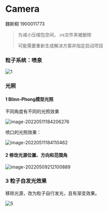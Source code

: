 # Camera

魏斯桐 1900011773

> 为减小压缩包空间，.vs文件夹被删除
>
> 可能需要重新生成解决方案并指定启动项目

### 粒子系统：喷泉

![1](D:\OpenGL\hand-graphics-homework-main\Pictures\1.gif)

### 光照

#### 1 Blinn-Phong模型光照

不同角度有不同的光照效果

![image-20220511184206276](D:\OpenGL\hand-graphics-homework-main\Pictures\2.png)

喷口的光照效果：

![image-20220511184110462](C:\Users\Administrator\AppData\Roaming\Typora\typora-user-images\image-20220511184110462.png)

#### 2 修改光源位置、方向和范围角

![image-20220509212100889](D:\OpenGL\hand-graphics-homework-main\Pictures\4.png)

### 3 粒子自发光效果

移除光源，改为粒子自行发光，且有渐变效果。

![5](D:\OpenGL\hand-graphics-homework-main\Pictures\5.gif)
